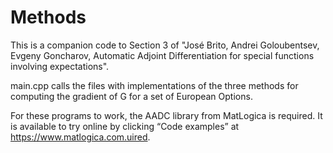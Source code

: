 # Methods
This is a companion code to Section 3 of "José Brito, Andrei Goloubentsev, Evgeny Goncharov,  Automatic Adjoint Differentiation for special functions involving expectations".

main.cpp calls the files with implementations of the three methods for computing the gradient of G for a set of European Options.

For these programs to work, the AADC library from MatLogica is required. It is available to try online by clicking “Code examples” at
https://www.matlogica.com.uired.
